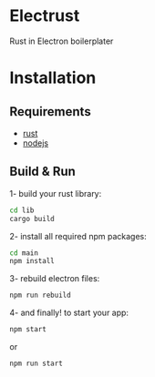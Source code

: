 # Electrust
Rust in Electron boilerplater

# Installation

## Requirements 
- [rust](https://www.rust-lang.org/tools/install)
- [nodejs](https://nodejs.org/en/download/)

## Build & Run

1- build your rust library:
```bash
cd lib 
cargo build
``` 
2- install all required npm packages:
```bash
cd main
npm install
```
3- rebuild electron files:
```bash
npm run rebuild
```
4- and finally! to start your app:
```bash
npm start
```
or
```bash
npm run start
```
